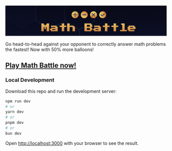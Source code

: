 ![Logo](https://github.com/sbllrd/math-battle/blob/main/logo.jpg?raw=true)

Go head-to-head against your opponent to correctly answer math problems the fastest! Now with 50% more balloons!

## [Play Math Battle now!](https://math-battle.ballard.dev/)

### Local Development

Download this repo and run the development server:

```bash
npm run dev
# or
yarn dev
# or
pnpm dev
# or
bun dev
```

Open [http://localhost:3000](http://localhost:3000) with your browser to see the result.
